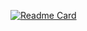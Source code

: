 [![Readme Card](https://github-readme-stats.vercel.app/api/pin/?username=Reynaaaaaaaaaaa&repo=Python_dataprocessing_pipeline)](https://github.com/Reynaaaaaaaaaaa/Python_dataprocessing_pipeline)

